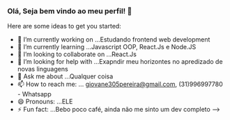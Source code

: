 ### Olá, Seja bem vindo ao meu perfil! 👋
 

Here are some ideas to get you started:

- 🔭 I’m currently working on ...Estudando frontend web development
- 🌱 I’m currently learning ...Javascript OOP, React.Js e Node.JS
- 👯 I’m looking to collaborate on ...React.Js
- 🤔 I’m looking for help with ...Exapndir meu horizontes no apredizado de novas linguagens
- 💬 Ask me about ...Qualquer coisa
- 📫 How to reach me: ... giovane305pereira@gmail.com, (31)996997780 - Whatsapp 
- 😄 Pronouns: ...ELE
- ⚡ Fun fact: ...Bebo poco café, ainda não me sinto um dev completo
-->
